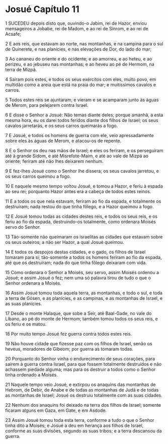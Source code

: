 # Josué Capítulo 11

1	SUCEDEU depois disto que, ouvindo-o Jabim, rei de Hazor, enviou mensageiros a Jobabe, rei de Madom, e ao rei de Sinrom, e ao rei de Acsafe;

2	E aos reis, que estavam ao norte, nas montanhas, e na campina para o sul de Quinerete, e nas planícies, e nas elevações de Dor, do lado do mar;

3	Ao cananeu do oriente e do ocidente; e ao amorreu, e ao heteu, e ao perizeu, e ao jebuseu nas montanhas; e ao heveu ao pé de Hermom, na terra de Mizpá.

4	Saíram pois estes, e todos os seus exércitos com eles, muito povo, em multidão como a areia que está na praia do mar; e muitíssimos cavalos e carros.

5	Todos estes reis se ajuntaram, e vieram e se acamparam junto às águas de Merom, para pelejarem contra Israel.

6	E disse o Senhor a Josué: Não temas diante deles; porque amanhã, a esta mesma hora, eu os darei todos feridos diante dos filhos de Israel; os seus cavalos jarretarás, e os seus carros queimarás a fogo.

7	E Josué, e todos os homens de guerra com ele, veio apressadamente sobre eles às águas de Merom, e atacou-os de repente.

8	E o Senhor os deu nas mãos de Israel; e eles os feriram, e os perseguiram até à grande Sidom, e até Misrefote-Maim, e até ao vale de Mizpá ao oriente; feriram até não lhes deixarem nenhum.

9	E fez-lhes Josué como o Senhor lhe dissera; os seus cavalos jarretou, e os seus carros queimou a fogo.

10	E naquele mesmo tempo voltou Josué, e tomou a Hazor, e feriu à espada ao seu rei; porquanto Hazor antes era a cabeça de todos estes reinos.

11	E a todos os que nela estavam, feriram ao fio da espada, e totalmente os destruíram; nada restou do que tinha fôlego, e a Hazor queimou a fogo.

12	E Josué tomou todas as cidades destes reis, e todos os seus reis, e os feriu ao fio da espada, destruindo-os totalmente, como ordenara Moisés servo do Senhor.

13	Tão-somente não queimaram os israelitas as cidades que estavam sobre os seus outeiros; a não ser Hazor, a qual Josué queimou.

14	E todos os despojos destas cidades, e o gado, os filhos de Israel tomaram para si; tão-somente a todos os homens feriram ao fio da espada, até que os destruíram; nada do que tinha fôlego deixaram com vida.

15	Como ordenara o Senhor a Moisés, seu servo, assim Moisés ordenou a Josué; e assim Josué o fez; nem uma só palavra tirou de tudo o que o Senhor ordenara a Moisés.

16	Assim Josué tomou toda aquela terra, as montanhas, e todo o sul, e toda a terra de Gósen, e as planícies, e as campinas, e as montanhas de Israel, e as suas planícies.

17	Desde o monte Halaque, que sobe a Seir, até Baal-Gade, no vale do Líbano, ao pé do monte de Hermom; também tomou todos os seus reis, e os feriu e os matou.

18	Por muito tempo Josué fez guerra contra todos estes reis.

19	Não houve cidade que fizesse paz com os filhos de Israel, senão os heveus, moradores de Gibeom; por guerra as tomaram todas.

20	Porquanto do Senhor vinha o endurecimento de seus corações, para saírem à guerra contra Israel, para que fossem totalmente destruídos e não achassem piedade alguma; mas para os destruir a todos como o Senhor tinha ordenado a Moisés.

21	Naquele tempo veio Josué, e extirpou os anaquins das montanhas de Hebrom, de Debir, de Anabe e de todas as montanhas de Judá e de todas as montanhas de Israel; Josué os destruiu totalmente com as suas cidades.

22	Nenhum dos anaquins foi deixado na terra dos filhos de Israel; somente ficaram alguns em Gaza, em Gate, e em Asdode.

23	Assim Josué tomou toda esta terra, conforme a tudo o que o Senhor tinha dito a Moisés; e Josué a deu em herança aos filhos de Israel, conforme as suas divisões, segundo as suas tribos; e a terra descansou da guerra.

